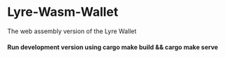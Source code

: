 # Lyre-Wasm-Wallet
The web assembly version of the Lyre Wallet

#### Run development version using cargo make build && cargo make serve

